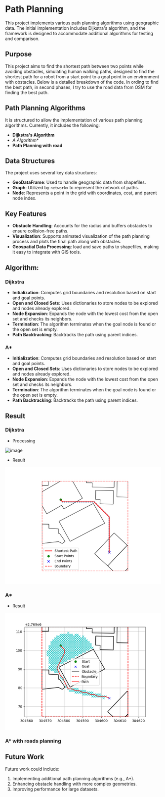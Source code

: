 # Path Planning

This project implements various path planning algorithms using geographic data. The initial implementation includes Dijkstra's algorithm, and the framework is designed to accommodate additional algorithms for testing and comparison.

## Purpose

This project aims to find the shortest path between two points while avoiding obstacles, simulating human walking paths, designed to find the shortest path for a robot from a start point to a goal point in an environment with obstacles. Below is a detailed breakdown of the code. In ording to find the best path, in second phases, I try to use the road data from OSM for finding the best path.

## Path Planning Algorithms

It  is structured to allow the implementation of various path planning algorithms. Currently, it includes the following:

- **Dijkstra's Algorithm**
-  **A* Algorithm**
-  **Path Planning with road**

## Data Structures

The project uses several key data structures:

- **GeoDataFrame**: Used to handle geographic data from shapefiles.
- **Graph**: Utilized by `networkx` to represent the network of paths.
- **Node**: Represents a point in the grid with coordinates, cost, and parent node index.

## Key Features

- **Obstacle Handling**: Accounts for the radius and buffers obstacles to ensure collision-free paths.
- **Visualization**: Supports animated visualization of the path planning process and plots the final path along with obstacles.
- **Geospatial Data Processing**: load and save paths to shapefiles, making it easy to integrate with GIS tools.

## Algorithm: 

### Dijkstra
- **Initialization**: Computes grid boundaries and resolution based on start and goal points.
- **Open and Closed Sets**: Uses dictionaries to store nodes to be explored and nodes already explored.
- **Node Expansion**: Expands the node with the lowest cost from the open set and checks its neighbors.
- **Termination**: The algorithm terminates when the goal node is found or the open set is empty.
- **Path Backtracking**: Backtracks the path using parent indices.

### A* 
- **Initialization**: Computes grid boundaries and resolution based on start and goal points.
- **Open and Closed Sets**: Uses dictionaries to store nodes to be explored and nodes already explored.
- **Node Expansion**: Expands the node with the lowest cost from the open set and checks its neighbors.
- **Termination**: The algorithm terminates when the goal node is found or the open set is empty.
- **Path Backtracking**: Backtracks the path using parent indices.

## Result

### Dijkstra

- Processing
  
![image](https://github.com/user-attachments/assets/8225d1fb-85f0-45d9-8841-8061ae9d9071)

- Result
  
![Dijkstra](https://github.com/skyflying/path_planning/blob/main/Result/Dijkstra_result.png)

### A*

- Result

![A star](https://github.com/skyflying/path_planning/blob/main/Result/Figure_2.png)

### A* with roads planning



## Future Work
Future work could include:

1. Implementing additional path planning algorithms (e.g., A*).
2. Enhancing obstacle handling with more complex geometries.
3. Improving performance for large datasets.

